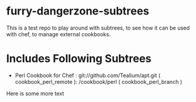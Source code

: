 furry-dangerzone-subtrees
=========================

This is a test repo to play around with subtrees, to see how it can be used with chef, to manage external cookbooks.

Includes Following Subtrees
===========================

<!-- This is a comment -->

<!-- %%cookbooks.json:lhfsdga%% Subtree Section BEGIN **Do not edit** %% -->

  * Perl Cookbook for Chef : git://github.com/Tealium/apt.git ( cookbook_perl_remote ): /cookbook/perl ( cookbook_perl_branch )
  
<!-- %%cookbooks.json%% Subtree Section END %% -->


Here is some more text
